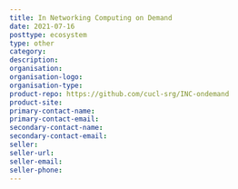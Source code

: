 ```yaml
---
title: In Networking Computing on Demand
date: 2021-07-16
posttype: ecosystem
type: other
category:
description:
organisation:
organisation-logo:
organisation-type:
product-repo: https://github.com/cucl-srg/INC-ondemand
product-site:
primary-contact-name:
primary-contact-email:
secondary-contact-name:
secondary-contact-email:
seller:
seller-url:
seller-email:
seller-phone:
---
```

